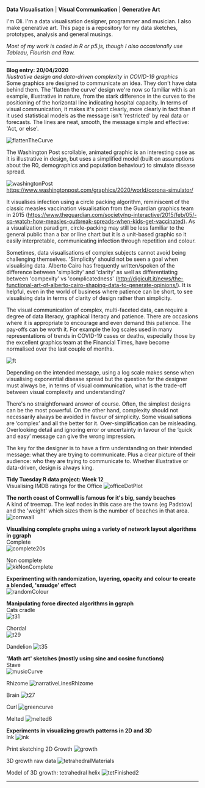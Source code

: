 **Data Visualisation** | **Visual Communication** | **Generative Art**

I'm Oli. I'm a data visualisation designer, programmer and musician. I also make generative art. This page is a repository for my data sketches, prototypes, analysis and general musings.

*Most of my work is coded in R or p5.js, though I also occasionally use Tableau, Flourish and Raw.*

----------

**Blog entry: 20/04/2020**  
*Illustrative design and data-driven complexity in COVID-19 graphics*  
Some graphics are designed to communicate an idea. They don't have data behind them. The 'flatten the curve' design we're now so familiar with is an example, illustrative in nature, from the stark difference in the curves to the positioning of the horizontal line indicating hospital capacity. In terms of visual communication, it makes it's point clearly, more clearly in fact than if it used statistical models as the message isn't 'restricted' by real data or forecasts. The lines are neat, smooth, the message simple and effective: 'Act, or else'. 

![flattenTheCurve](/flattenTheCurve.png)

The Washington Post scrollable, animated graphic is an interesting case as it is illustrative in design, but uses a simplified model (built on assumptions about the R0, demographics and population behaviour) to simulate disease spread. 

![washingtonPost](/washingtonPost.png)
https://www.washingtonpost.com/graphics/2020/world/corona-simulator/

It visualises infection using a circle packing algorithm, reminiscent of the classic measles vaccination visualisation from the Guardian graphics team in 2015 (https://www.theguardian.com/society/ng-interactive/2015/feb/05/-sp-watch-how-measles-outbreak-spreads-when-kids-get-vaccinated). As a visualization paradigm, circle-packing may still be less familiar to the general public than a bar or line chart but it is a unit-based graphic so it easily interpretable, communicating infection through repetition and colour. 

Sometimes, data visualisations of complex subjects cannot avoid being challenging themselves. 'Simplicity' should not be seen a goal when visualising data. Alberto Cairo has frequently written/spoken of the difference between 'simplicity' and 'clarity' as well as differentiating between 'compexity' vs 'complicatedness' (http://digicult.it/news/the-functional-art-of-alberto-cairo-shaping-data-to-generate-opinions/). It is helpful, even in the world of business where patience can be short, to see visualising data in terms of clarity of design rather than simplicity.

The visual communication of complex, multi-faceted data, can require a degree of data literacy, graphical literacy and patience. There are occasions where it is appropriate to encourage and even demand this patience. The pay-offs can be worth it. For example the log scales used in many representations of trends in COVID-19 cases or deaths, especially those by the excellent graphics team at the Financial Times, have become normalised over the last couple of months. 

![ft](/ft.png)

Depending on the intended message, using a log scale makes sense when visualising exponential disease spread but the question for the designer must always be, in terms of visual communication, what is the trade-off between visual complexity and understanding? 

There's no straightforward answer of course. Often, the simplest designs can be the most powerful. On the other hand, complexity should not necessarily always be avoided in favour of simplicity. Some visualisations are ‘complex’ and all the better for it. Over-simplification can be misleading. Overlooking detail and ignoring error or uncertainty in favour of the ‘quick and easy’ message can give the wrong impression. 

The key for the designer is to have a firm understanding on their intended message: what they are trying to communicate. Plus a clear picture of their audience: who they are trying to communicate to. Whether illustrative or data-driven, design is always king.


**Tidy Tuesday R data project: Week 12**  
Visualising IMDB ratings for the Office
![officeDotPlot](/officeDotPlot.png)

**The north coast of Cornwall is famous for it's big, sandy beaches**  
A kind of treemap. The leaf nodes in this case are the towns (eg Padstow) and the 'weight' which sizes them is the number of beaches in that area.  
![cornwall](/cornwall.png)


**Visualising complete graphs using a variety of network layout algorithms in ggraph**    
Complete  
![complete20s](/complete20s.png)

Non complete  
![kkNonComplete](/kkNonComplete.png)


**Experimenting with randomization, layering, opacity and colour to create a blended, 'smudge' effect**  
![randomColour](/randomColour.png)


**Manipulating force directed algorithms in ggraph**  
Cats cradle  
![t31](/t31.png)

Chordal  
![t29](/t29.png)

Dandelion
![t35](/t35.jpg)


**'Math art' sketches (mostly using sine and cosine functions)**  
Stave  
![musicCurve](/musicCurve.png)

Rhizome
![narrativeLinesRhizome](/narrativeLinesRhizome.jpg)

Brain
![t27](/t27.jpg)

Curl
![greencurve](/greencurve.png)

Melted
![melted6](/melted6.png)

**Experiments in visualizing growth patterns in 2D and 3D**  
Ink
![ink](/ink.png)

Print sketching 2D Growth
![growth](/growth.png)

3D growth raw data
![tetrahedralMaterials](/tetrahedralMaterials.png)

Model of 3D growth: tetrahedral helix
![tetFinished2](/tetFinished2.png)

----------




